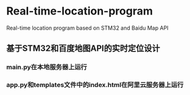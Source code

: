 # Real-time-location-program
Real-time location program based on STM32 and Baidu Map API
## 基于STM32和百度地图API的实时定位设计
### main.py在本地服务器上运行
### app.py和templates文件中的index.html在阿里云服务器上运行
